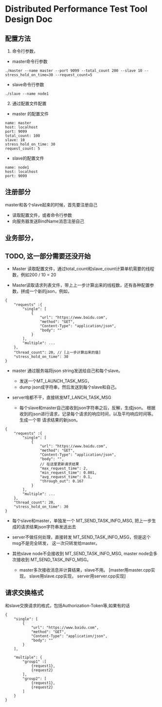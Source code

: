 # Distributed Performance Test Tool Design Doc

## 配置方法 
1. 命令行参数，
- master命令行参数

```shell
./master --name master --port 9099 --total_count 200 --slave 10 --stress_hold_on_time=30 --request_count=5
```

- slave命令行参数

```shell
./slave --name node1
```

2. 通过配置文件配置

- master 的配置文件

```
name: master
host: localhost
port: 9099
total_count: 100
slave: 10
stress_hold_on_time: 30
request_count: 5
```

- slave的配置文件

```
name: node1
host: localhost
port: 9099
```

## 注册部分

master和各个slave起来的时候，首先要注册自己
- 读取配置文件，或者命令行参数
- 向服务器发送BindName消息注册自己

## 业务部分，

## TODO, 这一部分需要还没开始
- Master 读取配置文件，通过total_count和slave_count计算单机需要的线程数，例如200 / 10 = 20

- Master读取请求列表文件，带上上一步计算出来的线程数，还有各种配置参数，拼成一个新的json，例如，

```
{
    "requests" :{
        "single": [
            {
                "url": "https://www.baidu.com",
                "method": "GET",
                "Content-Type": "application/json",
                "body": ""
            }
        ],
        "multiple": ...
    },
    "thread_count": 20, // [上一步计算出来的值]
    "stress_hold_on_time": 30
}
```

- master 通过服务端将json string发送给自己和每个slave。
    - 发送一个MT_LAUNCH_TASK_MSG，
    - dump json成字符串，然后发送到每个slave和自己。


- server啥都不干，直接转发MT_LANCH_TASK_MSG
    - 每个slave和master自己接收到json字符串之后，反解，生成json。
根据收到的json进行请求，记录每个请求的响应时间，以及平均响应时间等。生成一个带
请求结果的新json。

```
{
    "requests" :{
        "single": [
            {
                "url": "https://www.baidu.com",
                "method": "GET",
                "Content-Type": "application/json",
                "body": "",
                // 在这里更新请求结果
                "max_request_time": 2,
                "min_request_time": 0.001,
                "avg_request_time": 0.1,
                "through_out": 0.167
            }
        ],
        "multiple": ...
    },
    "thread_count": 20,
    "stress_hold_on_time": 30
}
```

- 每个slave和master，单独发一个 MT_SEND_TASK_INFO_MSG, 把上一步生成的请求结果json字符串发送出去

- server不做任何处理，直接转发 MT_SEND_TASK_INFO_MSG，但是这个msg不是完全转发，
    这一次只转发给master。

- 其他slave node不会接收到 MT_SEND_TASK_INFO_MSG, 
    master node会多次接收到  MT_SEND_TASK_INFO_MSG。
    - master多次接收消息并计算结果，slave不用。
    [master用master.cpp实现， slave用slave.cpp实现，
        server用server.cpp实现]
    


## 请求交换格式
和slave交换请求的格式，包括Authorization-Token等,如果有的话
```
{
    "single": [
        {
            "url": "https://www.baidu.com",
            "method": "GET",
            "Content-Type": "application/json",
            "body": ""
        }
    ],
    
    "multiple": {
        "group1" :[
            {request1},
            {request2}
        ],
        "group2": [
            {request1},
            {request2}
        ]
    }
}
```


